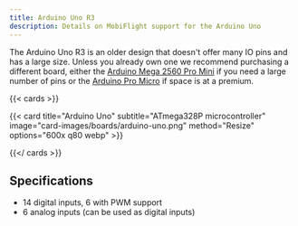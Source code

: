 ```yaml
---
title: Arduino Uno R3
description: Details on MobiFlight support for the Arduino Uno
---
```


The Arduino Uno R3 is an older design that doesn't offer many IO pins and has a large size. Unless you already own one we recommend purchasing a different board, either the [Arduino Mega 2560 Pro Mini](../arduino-mega-2560-pro-mini) if you need a large number of pins or the [Arduino Pro Micro](../arduino-pro-micro) if space is at a premium.

{{< cards >}}

{{< card title="Arduino Uno" subtitle="ATmega328P microcontroller" image="card-images/boards/arduino-uno.png" method="Resize" options="600x q80 webp" >}}

{{</ cards >}}

## Specifications

- 14 digital inputs, 6 with PWM support
- 6 analog inputs (can be used as digital inputs)
